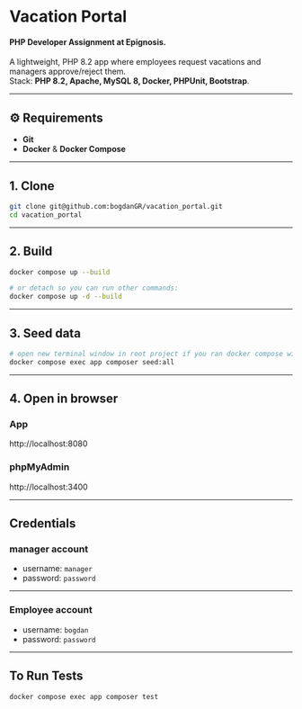 # Vacation Portal

#### PHP Developer Assignment at Epignosis.

A lightweight, PHP 8.2 app where employees request vacations and managers approve/reject them.  
Stack: **PHP 8.2, Apache, MySQL 8, Docker, PHPUnit, Bootstrap**.

---

## ⚙️ Requirements

- **Git**
- **Docker** & **Docker Compose**
---

## 1. Clone

```bash
git clone git@github.com:bogdanGR/vacation_portal.git
cd vacation_portal
```
---
## 2. Build
```bash
docker compose up --build

# or detach so you can run other commands:
docker compose up -d --build
```
---
##  3. Seed data
```bash
# open new terminal window in root project if you ran docker compose without flag -d
docker compose exec app composer seed:all
```

---
## 4. Open in browser

### App 
http://localhost:8080 
### phpMyAdmin
http://localhost:3400 

---
## Credentials

### manager account
- username: `manager`
- password: `password`
---
### Employee account
- username: `bogdan`
- password: `password`
--- 

## To Run Tests

```bash
docker compose exec app composer test
```


